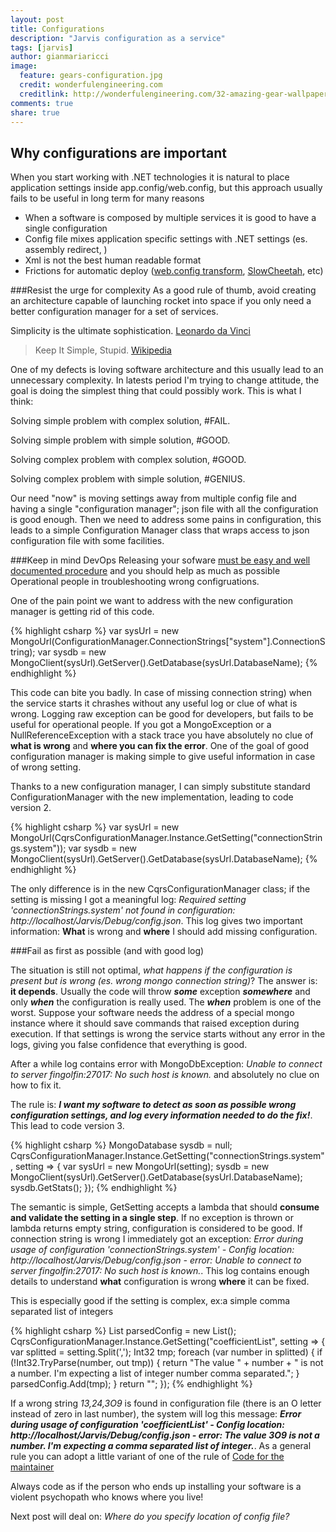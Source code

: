 ```yaml
---
layout: post
title: Configurations
description: "Jarvis configuration as a service"
tags: [jarvis]
author: gianmariaricci
image:
  feature: gears-configuration.jpg
  credit: wonderfulengineering.com
  creditlink: http://wonderfulengineering.com/32-amazing-gear-wallpaper-backgrounds-in-hd-for-download/
comments: true
share: true
---
```


## Why configurations are important
When you start working with .NET technologies it is natural to place application settings inside app.config/web.config, but this approach usually fails to be useful in long term for many reasons

- When a software is composed by multiple services it is good to have a single configuration
- Config file mixes application specific settings with .NET settings (es. assembly redirect, )
- Xml is not the best human readable format
- Frictions for automatic deploy ([web.config transform](http://msdn.microsoft.com/en-us/library/vstudio/dd465318(v=vs.100).aspx), [SlowCheetah](http://visualstudiogallery.msdn.microsoft.com/69023d00-a4f9-4a34-a6cd-7e854ba318b5), etc)

###Resist the urge for complexity
As a good rule of thumb, avoid creating an architecture capable of launching rocket into space if you only need a better configuration manager for a set of services. 

> 
Simplicity is the ultimate sophistication. [Leonardo da Vinci](http://www.brainyquote.com/quotes/quotes/l/leonardoda107812.html)
>
>Keep It Simple, Stupid. [Wikipedia](http://en.wikipedia.org/wiki/KISS_principle)

One of my defects is loving software architecture and this usually lead to an unnecessary complexity. In latests period I'm trying to change attitude, the goal is doing the simplest thing that could possibly work. This is what I think:

> 
Solving simple problem with complex solution, #FAIL.
>
Solving simple problem with simple solution, #GOOD.
>
Solving complex problem with complex solution, #GOOD.
>
Solving complex problem with simple solution, #GENIUS.

Our need "now" is moving settings away from multiple config file and having a single "configuration manager"; json file with all the configuration is good enough. Then we need to address some pains in configuration, this leads to a simple Configuration Manager class that wraps access to json configuration file with some facilities.

###Keep in mind DevOps 
Releasing your sofware [must be easy and well documented procedure](http://devopsreactions.tumblr.com/post/57234308379/setting-up-a-product-following-vendors-instructions) and you should help as much as possible Operational people in troubleshooting wrong configruations.

One of the pain point we want to address with the new configuration manager is getting rid of this code.

{% highlight csharp %}
var sysUrl = new MongoUrl(ConfigurationManager.ConnectionStrings["system"].ConnectionString);
var sysdb = new MongoClient(sysUrl).GetServer().GetDatabase(sysUrl.DatabaseName);
{% endhighlight %}
	
This code can bite you badly. In case of missing connection string) when the service starts it chrashes without any useful log or clue of what is wrong. Logging raw exception can be good for developers, but fails to be useful for operational people. If you got a MongoException or a NullReferenceException with a stack trace you have absolutely no clue of **what is wrong** and **where you can fix the error**. One of the goal of good configuration manager is making simple to give useful information in case of wrong setting.

Thanks to a new configuration manager, I can simply substitute standard ConfigurationManager with the new implementation, leading to code version 2.

{% highlight csharp %}
var sysUrl = new MongoUrl(CqrsConfigurationManager.Instance.GetSetting("connectionStrings.system"));
var sysdb = new MongoClient(sysUrl).GetServer().GetDatabase(sysUrl.DatabaseName);
{% endhighlight %}

The only difference is in the new CqrsConfigurationManager class; if the setting is missing I got a meaningful log: *Required setting 'connectionStrings.system' not found in configuration: http://localhost/Jarvis/Debug/config.json*. This log gives two important information: **What** is wrong and **where** I should add missing configuration.

###Fail as first as possible (and with good log)

The  situation is still not optimal, *what happens if the configuration is present but is wrong (es. wrong mongo connection string)*? The answer is: **it depends**. Usually the code will throw ***some*** exception ***somewhere*** and only ***when*** the configuration is really used. The ***when*** problem is one of the worst. Suppose your software needs the address of a special mongo instance where it should save commands that raised exception during execution. If that settings is wrong the service starts without any error in the logs, giving you false confidence that everything is good.

After a while log contains error with MongoDbException: *Unable to connect to server fingolfin:27017: No such host is known.* and absolutely no clue on how to fix it. 

The rule is: ***I want my software to detect as soon as possible wrong configuration settings, and log every information needed to do the fix!***. This lead  to code version 3.

{% highlight csharp %}
MongoDatabase sysdb = null;
CqrsConfigurationManager.Instance.GetSetting("connectionStrings.system", setting =>
{
    var sysUrl = new MongoUrl(setting);
    sysdb = new MongoClient(sysUrl).GetServer().GetDatabase(sysUrl.DatabaseName);
    sysdb.GetStats();
});
{% endhighlight %} 

The semantic is simple, GetSetting accepts a lambda that should **consume and validate the setting in a single step**. If no exception is thrown or lambda returns empty string, configuration is considered to be good. If connection string is wrong I immediately got an exception: *Error during usage of configuration 'connectionStrings.system' - Config location: http://localhost/Jarvis/Debug/config.json - error: Unable to connect to server fingolfin:27017: No such host is known.*. This log contains enough details to understand **what** configuration is wrong **where** it can be fixed.

This is especially good if the setting is complex, ex:a simple comma separated list of integers

{% highlight csharp %}
List<Int32> parsedConfig = new List<int>();
CqrsConfigurationManager.Instance.GetSetting("coefficientList", setting =>
{
    var splitted = setting.Split(',');
    Int32 tmp;
    foreach (var number in splitted)
    {
        if (!Int32.TryParse(number, out tmp))
        {
            return "The value " + number +
                    " is not a number. I'm expecting a list of integer number comma separated.";
        }
        parsedConfig.Add(tmp);
    }
    return "";
});
{% endhighlight %}

If a wrong string *13,24,3O9* is found in configuration file (there is an O letter instead of zero in last number), the system will log this message: ***Error during usage of configuration 'coefficientList' - Config location: http://localhost/Jarvis/Debug/config.json - error: The value 3O9 is not a number. I'm expecting a comma separated list of integer.***. As a general rule you can adopt a little variant of one of the rule of [Code for the maintainer](http://c2.com/cgi/wiki?CodeForTheMaintainer) 

>
Always code as if the person who ends up installing your software is a violent psychopath who knows where you live! 

Next post will deal on: *Where do you specify location of config file?* 


